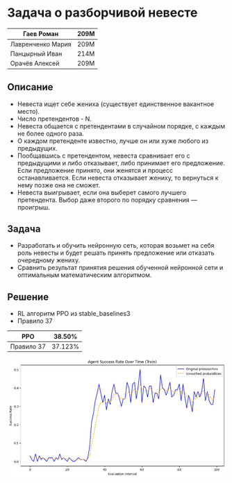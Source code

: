 # Задача о разборчивой невесте


| Гаев Роман | 209М |
| --- | --- | 
| Лавренченко Мария | 209М |
| Панцырный Иван | 214М |
| Орачёв Алексей | 209М |


## Описание
- Невеста ищет себе жениха (существует единственное вакантное место).
- Число претендентов - N.
- Невеста общается с претендентами в случайном порядке, с каждым не более одного раза.
- О каждом претенденте известно, лучше он или хуже любого из предыдущих.
- Пообщавшись с претендентом, невеста сравнивает его с предыдущими и либо отказывает, либо принимает его предложение. Если предложение принято, они женятся и процесс останавливается. Если невеста отказывает жениху, то вернуться к нему позже она не сможет.
- Невеста выигрывает, если она выберет самого лучшего претендента. Выбор даже второго по порядку сравнения — проигрыш.

## Задача
- Разработать и обучить нейронную сеть, которая возьмет на себя роль невесты и будет решать принять предложение или отказать очередному жениху.
- Сравнить результат принятия решения обученной нейронной сети и оптимальным математическим алгоритмом.

## Решение
- RL алгоритм PPO из stable_baselines3
- Правило 37

| PPO | 38.50% |
| --- | --- | 
| Правило 37 | 37.123% |

![График](https://github.com/kittyspet/kartinka/raw/main/ASROT.jpg)
